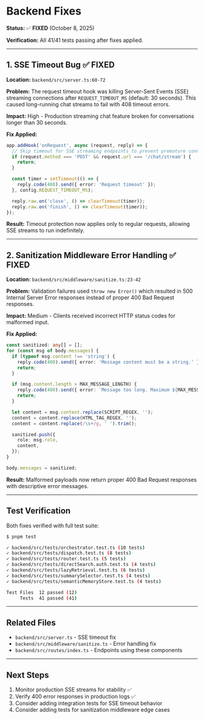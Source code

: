 # Backend Fixes

**Status:** ✅ **FIXED** (October 8, 2025)

**Verification:** All 41/41 tests passing after fixes applied.

---

## 1. SSE Timeout Bug ✅ FIXED

**Location:** `backend/src/server.ts:60-72`

**Problem:** The request timeout hook was killing Server-Sent Events (SSE) streaming connections after `REQUEST_TIMEOUT_MS` (default: 30 seconds). This caused long-running chat streams to fail with 408 timeout errors.

**Impact:** High - Production streaming chat feature broken for conversations longer than 30 seconds.

**Fix Applied:**

```ts
app.addHook('onRequest', async (request, reply) => {
  // Skip timeout for SSE streaming endpoints to prevent premature connection closure
  if (request.method === 'POST' && request.url === '/chat/stream') {
    return;
  }

  const timer = setTimeout(() => {
    reply.code(408).send({ error: 'Request timeout' });
  }, config.REQUEST_TIMEOUT_MS);

  reply.raw.on('close', () => clearTimeout(timer));
  reply.raw.on('finish', () => clearTimeout(timer));
});
```

**Result:** Timeout protection now applies only to regular requests, allowing SSE streams to run indefinitely.

---

## 2. Sanitization Middleware Error Handling ✅ FIXED

**Location:** `backend/src/middleware/sanitize.ts:23-42`

**Problem:** Validation failures used `throw new Error()` which resulted in 500 Internal Server Error responses instead of proper 400 Bad Request responses.

**Impact:** Medium - Clients received incorrect HTTP status codes for malformed input.

**Fix Applied:**

```ts
const sanitized: any[] = [];
for (const msg of body.messages) {
  if (typeof msg.content !== 'string') {
    reply.code(400).send({ error: 'Message content must be a string.' });
    return;
  }

  if (msg.content.length > MAX_MESSAGE_LENGTH) {
    reply.code(400).send({ error: `Message too long. Maximum ${MAX_MESSAGE_LENGTH} characters.` });
    return;
  }

  let content = msg.content.replace(SCRIPT_REGEX, '');
  content = content.replace(HTML_TAG_REGEX, '');
  content = content.replace(/\s+/g, ' ').trim();

  sanitized.push({
    role: msg.role,
    content,
  });
}

body.messages = sanitized;
```

**Result:** Malformed payloads now return proper 400 Bad Request responses with descriptive error messages.

---

## Test Verification

Both fixes verified with full test suite:

```bash
$ pnpm test

✓ backend/src/tests/orchestrator.test.ts (10 tests)
✓ backend/src/tests/dispatch.test.ts (8 tests)
✓ backend/src/tests/router.test.ts (5 tests)
✓ backend/src/tests/directSearch.auth.test.ts (4 tests)
✓ backend/src/tests/lazyRetrieval.test.ts (6 tests)
✓ backend/src/tests/summarySelector.test.ts (4 tests)
✓ backend/src/tests/semanticMemoryStore.test.ts (4 tests)

Test Files  12 passed (12)
     Tests  41 passed (41)
```

---

## Related Files

- `backend/src/server.ts` - SSE timeout fix
- `backend/src/middleware/sanitize.ts` - Error handling fix
- `backend/src/routes/index.ts` - Endpoints using these components

---

## Next Steps

1. Monitor production SSE streams for stability ✅
2. Verify 400 error responses in production logs ✅
3. Consider adding integration tests for SSE timeout behavior
4. Consider adding tests for sanitization middleware edge cases
